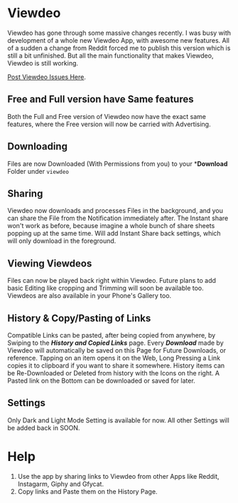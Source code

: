 # Viewdeo

Viewdeo has gone through some massive changes recently. I was busy with development of a whole new Viewdeo App, with awesome new features. All of a sudden a change from Reddit forced me to publish this version which is still a bit unfinished. But all the main functionality that makes Viewdeo, Viewdeo is still working.


[Post Viewdeo Issues Here](https://github.com/njdwklopper/viewdeo_help/issues).

## Free and Full version have Same features

Both the Full and Free version of Viewdeo now have the exact same features, where the Free version will now be carried with Advertising.

## Downloading

Files are now Downloaded (With Permissions from you) to your ***Download** Folder under ```viewdeo```

## Sharing

Viewdeo now downloads and processes Files in the background, and you can share the File from the Notification immediately after.
The Instant share won't work as before, because imagine a whole bunch of share sheets popping up at the same time.
Will add Instant Share back settings, which will only download in the foreground.

## Viewing Viewdeos

Files can now be played back right within Viewdeo. Future plans to add basic Editing like cropping and Trimming will soon be available too.
Viewdeos are also available in your Phone's Gallery too.

## History & Copy/Pasting of Links

Compatible Links can be pasted, after being copied from anywhere, by Swiping to the ***History and Copied Links*** page.
Every ***Download*** made by Viewdeo will automatically be saved on this Page for Future Downloads, or reference.
Tapping on an item opens it on the Web, Long Pressing a Link copies it to clipboard if you want to share it somewhere.
History items can be Re-Downloaded or Deleted from history with the Icons on the right.
A Pasted link on the Bottom can be downloaded or saved for later.

## Settings

Only Dark and Light Mode Setting is available for now.
All other Settings will be added back in SOON.

# Help

1. Use the app by sharing links to Viewdeo from other Apps like Reddit, Instagarm, Giphy and Gfycat.
2. Copy links and Paste them on the History Page.

